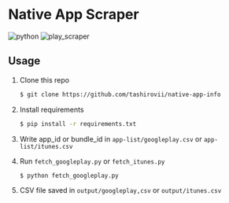# Native App Scraper


![python](https://img.shields.io/badge/python-3.6.5-green.svg)
![play_scraper](https://img.shields.io/badge/play_scraper-0.4.2-blue.svg)

## Usage

1. Clone this repo

    ```bash
    $ git clone https://github.com/tashirovii/native-app-info
    ```

2. Install requirements

    ```bash
    $ pip install -r requirements.txt
    ```

3. Write app_id or bundle_id in `app-list/googleplay.csv` or `app-list/itunes.csv`

4. Run `fetch_googleplay.py` or `fetch_itunes.py`

    ```bash
    $ python fetch_googleplay.py
    ```

5. CSV file saved in `output/googleplay,csv` or `output/itunes.csv`
